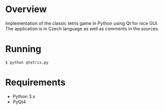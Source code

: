 # Overview
Implementation of the classic tetris game in Python using Qt for nice GUI. The application is in Czech language as well as comments in the sources.


# Running
`$ python qtetris.py`


# Requirements
* Python 3.x
* PyQt4

